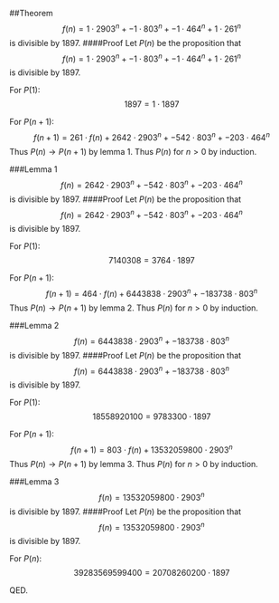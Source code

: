 ##Theorem
$$f(n) = 1\cdot2903^n + -1\cdot803^n + -1\cdot464^n + 1\cdot261^n$$ is divisible by $1897$.
####Proof
Let $P(n)$ be the proposition that $$f(n) = 1\cdot2903^n + -1\cdot803^n + -1\cdot464^n + 1\cdot261^n$$ is divisible by $1897$.

For $P(1)$: $$1897 = 1 \cdot 1897$$

For $P(n + 1)$: $$f(n + 1) = 261\cdot f(n) + 2642\cdot2903^n + -542\cdot803^n + -203\cdot464^n$$
Thus $P(n) \rightarrow P(n + 1)$ by lemma 1.
Thus $P(n)$ for $n > 0$ by induction.


###Lemma 1
$$f(n) = 2642\cdot2903^n + -542\cdot803^n + -203\cdot464^n$$ is divisible by $1897$.
####Proof
Let $P(n)$ be the proposition that $$f(n) = 2642\cdot2903^n + -542\cdot803^n + -203\cdot464^n$$ is divisible by $1897$.

For $P(1)$: $$7140308 = 3764 \cdot 1897$$

For $P(n + 1)$: $$f(n + 1) = 464\cdot f(n) + 6443838\cdot2903^n + -183738\cdot803^n$$
Thus $P(n) \rightarrow P(n + 1)$ by lemma 2.
Thus $P(n)$ for $n > 0$ by induction.


###Lemma 2
$$f(n) = 6443838\cdot2903^n + -183738\cdot803^n$$ is divisible by $1897$.
####Proof
Let $P(n)$ be the proposition that $$f(n) = 6443838\cdot2903^n + -183738\cdot803^n$$ is divisible by $1897$.

For $P(1)$: $$18558920100 = 9783300 \cdot 1897$$

For $P(n + 1)$: $$f(n + 1) = 803\cdot f(n) + 13532059800\cdot2903^n$$
Thus $P(n) \rightarrow P(n + 1)$ by lemma 3.
Thus $P(n)$ for $n > 0$ by induction.


###Lemma 3
$$f(n) = 13532059800\cdot2903^n$$ is divisible by $1897$.
####Proof
Let $P(n)$ be the proposition that $$f(n) = 13532059800\cdot2903^n$$ is divisible by $1897$.

For $P(n)$: $$39283569599400 = 20708260200 \cdot 1897$$


QED.
